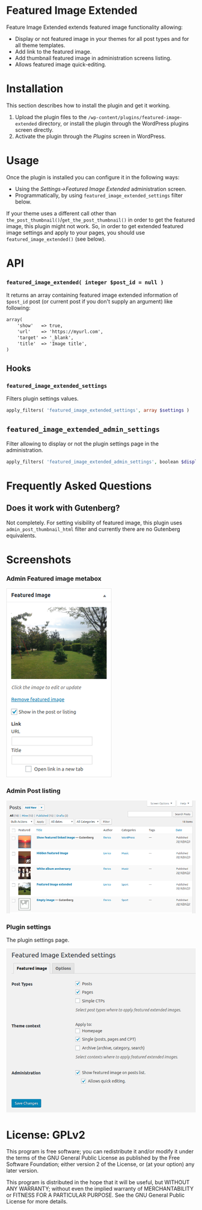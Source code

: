 # Featured Image Extended

Feature Image Extended extends featured image functionality allowing:

* Display or not featured image in your themes for all post types and for all theme templates.
* Add link to the featured image.
* Add thumbnail featured image in administration screens listing.
* Allows featured image quick-editing.

# Installation

This section describes how to install the plugin and get it working.

1. Upload the plugin files to the `/wp-content/plugins/featured-image-extended` directory, or install the plugin through the WordPress plugins screen directly.
1. Activate the plugin through the _Plugins_ screen in WordPress.

# Usage

Once the plugin is installed you can configure it in the following ways:

* Using the _Settings->Featured Image Extended_ administration screen.
* Programmatically, by using `featured_image_extended_settings` filter below.

If your theme uses a different call other than `the_post_thumbnail()`/`get_the_post_thumbnail()` in order to get the featured image, this plugin might not work.
So, in order to get extended featured image settings and apply to your pages, you should use `featured_image_extended()` (see below).

# API

### `featured_image_extended( integer $post_id = null )`

It returns an array containing featured image extended information of `$post_id` post (or current post if you don't supply an argument) like following:

```
array(
	'show'   => true,
	'url'    => 'https://myurl.com',
	'target' => '_blank',
	'title'  => 'Image title',
)
```

## Hooks

### `featured_image_extended_settings`

Filters plugin settings values.

```php
apply_filters( 'featured_image_extended_settings', array $settings )
```

## `featured_image_extended_admin_settings`

Filter allowing to display or not the plugin settings page in the administration.

```php
apply_filters( 'featured_image_extended_admin_settings', boolean $display )
```

# Frequently Asked Questions

## Does it work with Gutenberg?

Not completely. For setting visibility of featured image, this plugin uses `admin_post_thumbnail_html` filter and currently there are no Gutenberg equivalents.

# Screenshots 

### Admin Featured image metabox ###

![Admin metabox](https://raw.githubusercontent.com/enrico-sorcinelli/featured-image-extended/master/assets-wp/screenshot-1.png)

### Admin Post listing ###

![Plugin settings](https://raw.githubusercontent.com/enrico-sorcinelli/featured-image-extended/master/assets-wp/screenshot-2.png)

### Plugin settings ###

The plugin settings page.

![Plugin settings](https://raw.githubusercontent.com/enrico-sorcinelli/featured-image-extended/master/assets-wp/screenshot-3.png)

# License: GPLv2 #

This program is free software; you can redistribute it and/or modify
it under the terms of the GNU General Public License as published by
the Free Software Foundation; either version 2 of the License, or
(at your option) any later version.

This program is distributed in the hope that it will be useful,
but WITHOUT ANY WARRANTY; without even the implied warranty of
MERCHANTABILITY or FITNESS FOR A PARTICULAR PURPOSE.  See the
GNU General Public License for more details.